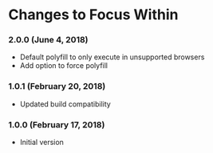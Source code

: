# Changes to Focus Within

### 2.0.0 (June 4, 2018)

- Default polyfill to only execute in unsupported browsers
- Add option to force polyfill

### 1.0.1 (February 20, 2018)

- Updated build compatibility

### 1.0.0 (February 17, 2018)

- Initial version
